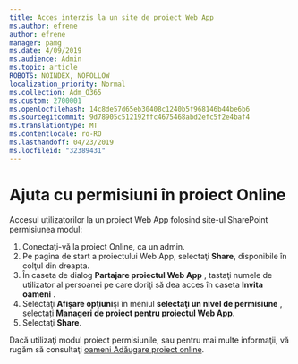 ```yaml
---
title: Acces interzis la un site de proiect Web App
ms.author: efrene
author: efrene
manager: pamg
ms.date: 4/09/2019
ms.audience: Admin
ms.topic: article
ROBOTS: NOINDEX, NOFOLLOW
localization_priority: Normal
ms.collection: Adm_O365
ms.custom: 2700001
ms.openlocfilehash: 14c8de57d65eb30408c1240b5f968146b44be6b6
ms.sourcegitcommit: 9d78905c512192ffc4675468abd2efc5f2e4baf4
ms.translationtype: MT
ms.contentlocale: ro-RO
ms.lasthandoff: 04/23/2019
ms.locfileid: "32389431"
---
```

# <a name="help-with-permissions-in-project-online"></a>Ajuta cu permisiuni în proiect Online

Accesul utilizatorilor la un proiect Web App folosind site-ul SharePoint permisiunea modul:

1. Conectaţi-vă la proiect Online, ca un admin.
2. Pe pagina de start a proiectului Web App, selectaţi **Share**, disponibile în colţul din dreapta.
3. În caseta de dialog **Partajare proiectul Web App** , tastaţi numele de utilizator al persoanei pe care doriţi să dea acces în caseta **Invita oameni** .
4. Selectaţi **Afişare opţiuni**şi în meniul **selectaţi un nivel de permisiune** , selectați **Manageri de proiect pentru proiectul Web App**.
5. Selectaţi **Share**.

Dacă utilizaţi modul proiect permisiunile, sau pentru mai multe informaţii, vă rugăm să consultaţi [oameni Adăugare proiect online](https://docs.microsoft.com/projectonline/step-2-add-people-to-project-online).


  

